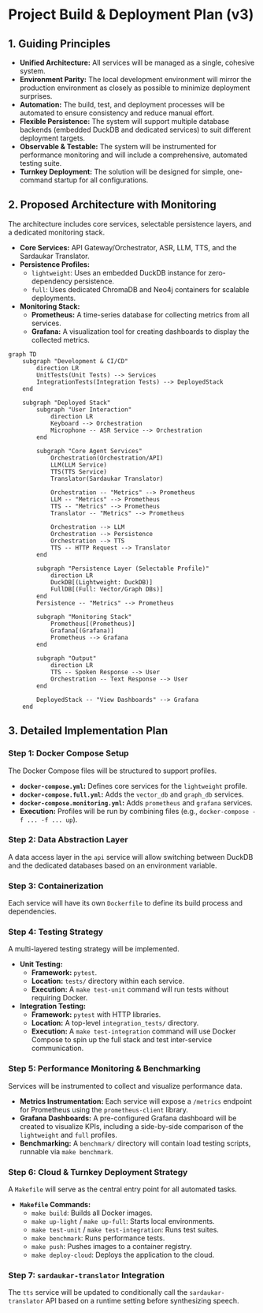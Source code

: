 # Project Build & Deployment Plan (v3)

## 1. Guiding Principles

*   **Unified Architecture:** All services will be managed as a single, cohesive system.
*   **Environment Parity:** The local development environment will mirror the production environment as closely as possible to minimize deployment surprises.
*   **Automation:** The build, test, and deployment processes will be automated to ensure consistency and reduce manual effort.
*   **Flexible Persistence:** The system will support multiple database backends (embedded DuckDB and dedicated services) to suit different deployment targets.
*   **Observable & Testable:** The system will be instrumented for performance monitoring and will include a comprehensive, automated testing suite.
*   **Turnkey Deployment:** The solution will be designed for simple, one-command startup for all configurations.

## 2. Proposed Architecture with Monitoring

The architecture includes core services, selectable persistence layers, and a dedicated monitoring stack.

*   **Core Services:** API Gateway/Orchestrator, ASR, LLM, TTS, and the Sardaukar Translator.
*   **Persistence Profiles:**
    *   `lightweight`: Uses an embedded DuckDB instance for zero-dependency persistence.
    *   `full`: Uses dedicated ChromaDB and Neo4j containers for scalable deployments.
*   **Monitoring Stack:**
    *   **Prometheus:** A time-series database for collecting metrics from all services.
    *   **Grafana:** A visualization tool for creating dashboards to display the collected metrics.

```mermaid
graph TD
    subgraph "Development & CI/CD"
        direction LR
        UnitTests(Unit Tests) --> Services
        IntegrationTests(Integration Tests) --> DeployedStack
    end

    subgraph "Deployed Stack"
        subgraph "User Interaction"
            direction LR
            Keyboard --> Orchestration
            Microphone -- ASR Service --> Orchestration
        end

        subgraph "Core Agent Services"
            Orchestration(Orchestration/API)
            LLM(LLM Service)
            TTS(TTS Service)
            Translator(Sardaukar Translator)

            Orchestration -- "Metrics" --> Prometheus
            LLM -- "Metrics" --> Prometheus
            TTS -- "Metrics" --> Prometheus
            Translator -- "Metrics" --> Prometheus

            Orchestration --> LLM
            Orchestration --> Persistence
            Orchestration --> TTS
            TTS -- HTTP Request --> Translator
        end

        subgraph "Persistence Layer (Selectable Profile)"
            direction LR
            DuckDB[(Lightweight: DuckDB)]
            FullDB[(Full: Vector/Graph DBs)]
        end
        Persistence -- "Metrics" --> Prometheus

        subgraph "Monitoring Stack"
            Prometheus[(Prometheus)]
            Grafana[(Grafana)]
            Prometheus --> Grafana
        end

        subgraph "Output"
            direction LR
            TTS -- Spoken Response --> User
            Orchestration -- Text Response --> User
        end

        DeployedStack -- "View Dashboards" --> Grafana
    end
```

## 3. Detailed Implementation Plan

### Step 1: Docker Compose Setup

The Docker Compose files will be structured to support profiles.

*   **`docker-compose.yml`:** Defines core services for the `lightweight` profile.
*   **`docker-compose.full.yml`:** Adds the `vector_db` and `graph_db` services.
*   **`docker-compose.monitoring.yml`:** Adds `prometheus` and `grafana` services.
*   **Execution:** Profiles will be run by combining files (e.g., `docker-compose -f ... -f ... up`).

### Step 2: Data Abstraction Layer

A data access layer in the `api` service will allow switching between DuckDB and the dedicated databases based on an environment variable.

### Step 3: Containerization

Each service will have its own `Dockerfile` to define its build process and dependencies.

### Step 4: Testing Strategy

A multi-layered testing strategy will be implemented.

*   **Unit Testing:**
    *   **Framework:** `pytest`.
    *   **Location:** `tests/` directory within each service.
    *   **Execution:** A `make test-unit` command will run tests without requiring Docker.
*   **Integration Testing:**
    *   **Framework:** `pytest` with HTTP libraries.
    *   **Location:** A top-level `integration_tests/` directory.
    *   **Execution:** A `make test-integration` command will use Docker Compose to spin up the full stack and test inter-service communication.

### Step 5: Performance Monitoring & Benchmarking

Services will be instrumented to collect and visualize performance data.

*   **Metrics Instrumentation:** Each service will expose a `/metrics` endpoint for Prometheus using the `prometheus-client` library.
*   **Grafana Dashboards:** A pre-configured Grafana dashboard will be created to visualize KPIs, including a side-by-side comparison of the `lightweight` and `full` profiles.
*   **Benchmarking:** A `benchmark/` directory will contain load testing scripts, runnable via `make benchmark`.

### Step 6: Cloud & Turnkey Deployment Strategy

A `Makefile` will serve as the central entry point for all automated tasks.

*   **`Makefile` Commands:**
    *   `make build`: Builds all Docker images.
    *   `make up-light` / `make up-full`: Starts local environments.
    *   `make test-unit` / `make test-integration`: Runs test suites.
    *   `make benchmark`: Runs performance tests.
    *   `make push`: Pushes images to a container registry.
    *   `make deploy-cloud`: Deploys the application to the cloud.

### Step 7: `sardaukar-translator` Integration

The `tts` service will be updated to conditionally call the `sardaukar-translator` API based on a runtime setting before synthesizing speech.